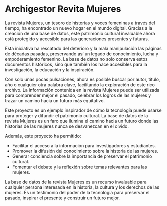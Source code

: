 # Archigestor Revita Mujeres

La revista Mujeres, un tesoro de historias y voces femeninas a través del tiempo, ha encontrado un nuevo hogar en el mundo digital. Gracias a la creación de una base de datos, este patrimonio cultural invaluable ahora está protegido y accesible para las generaciones presentes y futuras.

Esta iniciativa ha rescatado del deterioro y la mala manipulación las páginas de décadas pasadas, preservando así un legado de conocimiento, lucha y empoderamiento femenino. La base de datos no solo conserva estos documentos históricos, sino que también los hace accesibles para la investigación, la educación y la inspiración.

Con solo unas pocas pulsaciones, ahora es posible buscar por autor, título, año o cualquier otra palabra clave, facilitando la exploración de este rico archivo. La información contenida en la revista Mujeres puede ser utilizada para comprender mejor el pasado, celebrar los logros de las mujeres y trazar un camino hacia un futuro más equitativo.

Este proyecto es un ejemplo inspirador de cómo la tecnología puede usarse para proteger y difundir el patrimonio cultural. La base de datos de la revista Mujeres es un faro que ilumina el camino hacia un futuro donde las historias de las mujeres nunca se desvanezcan en el olvido.

Además, este proyecto ha permitido:

- Facilitar el acceso a la información para investigadores y estudiantes.
- Promover la difusión del conocimiento sobre la historia de las mujeres.
- Generar conciencia sobre la importancia de preservar el patrimonio cultural.
- Fomentar el debate y la reflexión sobre temas relevantes para las mujeres.


La base de datos de la revista Mujeres es un recurso invaluable para cualquier persona interesada en la historia, la cultura y los derechos de las mujeres. Es un testimonio del poder de la tecnología para preservar el pasado, inspirar el presente y construir un futuro mejor.
